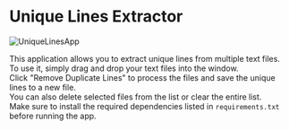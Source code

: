 # Unique Lines Extractor
![UniqueLinesApp](https://github.com/user-attachments/assets/6d75be7f-8b90-4fd2-9cc3-1ce2c6e7e37b)

This application allows you to extract unique lines from multiple text files.   
To use it, simply drag and drop your text files into the window.   
Click "Remove Duplicate Lines" to process the files and save the unique lines to a new file.   
You can also delete selected files from the list or clear the entire list.   
Make sure to install the required dependencies listed in `requirements.txt` before running the app.  

